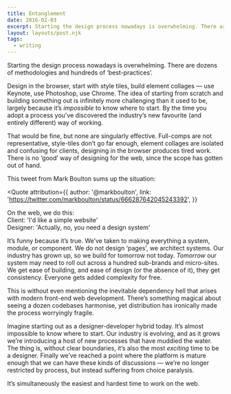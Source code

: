 ```yaml
---
title: Entanglement
date: 2016-02-03
excerpt: Starting the design process nowadays is overwhelming. There are dozens of methodologies and hundreds of ‘best-practices’.
layout: layouts/post.njk
tags:
  - writing
---
```


Starting the design process nowadays is overwhelming. There are dozens of methodologies and hundreds of ‘best-practices’. 

Design in the browser, start with style tiles, build element collages — use Keynote, use Photoshop, use Chrome. The idea of starting from scratch and building something out is infinitely more challenging than it used to be, largely because it’s *impossible* to know where to start. By the time you adopt a process you’ve discovered the industry’s new favourite (and entirely different) way of working.

That would be fine, but none are singularly effective. Full-comps are not representative, style-tiles don’t go far enough, element collages are isolated and confusing for clients, designing in the browser produces tired work. There is no ‘good’ way of designing for the web, since the scope has gotten out of hand.

This tweet from Mark Boulton sums up the situation:

<Quote
  attribution={{
    author: '@markboulton',
    link: 'https://twitter.com/markboulton/status/666287642045243392',
  }}
>
  On the web, we do this: <br/>Client: 'I'd like a simple website' <br/> Designer: 'Actually, no, you need a design system'
</Quote>

It’s funny because it’s true. We’ve taken to making everything a  system, module, or component. We do not design ‘pages’, we architect systems. Our industry has grown up, so we build for tomorrow not today. *Tomorrow* our system may need to roll out across a hundred sub-brands and micro-sites. We get ease of building, and ease of design (or the absence of it), they get consistency. Everyone gets added complexity for free.

This is without even mentioning the inevitable dependency hell that arises with modern front-end web development. There’s something magical about seeing a dozen codebases harmonise, yet distribution has ironically made the process worryingly fragile.

Imagine starting out as a designer-developer hybrid today. It’s almost impossible to know where to start. Our industry is evolving, and as it grows we’re introducing a host of new processes that have muddied the water. The thing is, without clear boundaries, it’s also the most *exciting* time to be a designer. Finally we’ve reached a point where the platform is mature enough that we can have these kinds of discussions — we’re no longer restricted by process, but instead suffering from choice paralysis. 

It’s simultaneously the easiest and hardest time to work on the web.
